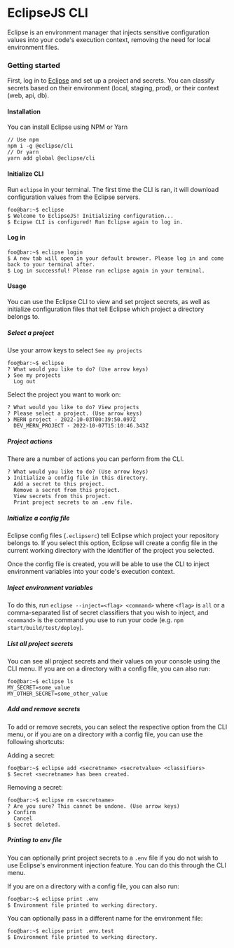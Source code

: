 # EclipseJS CLI

Eclipse is an environment manager that injects sensitive configuration values into your code's execution context, removing the need for local environment files.

### Getting started

First, log in to [Eclipse](https://eclipsejs.io) and set up a project and secrets. You can classify secrets based on their environment (local, staging, prod), or their context (web, api, db).

#### Installation

You can install Eclipse using NPM or Yarn

```
// Use npm
npm i -g @eclipse/cli
// Or yarn
yarn add global @eclipse/cli
```

#### Initialize CLI

Run `eclipse` in your terminal. The first time the CLI is ran, it will download configuration values from the Eclipse servers.

```console
foo@bar:~$ eclipse
$ Welcome to EclipseJS! Initializing configuration...
$ Ecipse CLI is configured! Run Eclipse again to log in.
```

#### Log in

```console
foo@bar:~$ eclipse login
$ A new tab will open in your default browser. Please log in and come back to your terminal after.
$ Log in successful! Please run eclipse again in your terminal.
```

#### Usage

You can use the Eclipse CLI to view and set project secrets, as well as initialize configuration files that tell Eclipse which project a directory belongs to.

##### Select a project

Use your arrow keys to select `See my projects`

```console
foo@bar:~$ eclipse
? What would you like to do? (Use arrow keys)
❯ See my projects
  Log out
```

Select the project you want to work on:

```console
? What would you like to do? View projects
? Please select a project. (Use arrow keys)
❯ MERN project - 2022-10-03T00:39:50.097Z
  DEV_MERN_PROJECT - 2022-10-07T15:10:46.343Z
```

##### Project actions

There are a number of actions you can perform from the CLI.

```console
? What would you like to do? (Use arrow keys)
❯ Initialize a config file in this directory.
  Add a secret to this project.
  Remove a secret from this project.
  View secrets from this project.
  Print project secrets to an .env file.
```

##### Initialize a config file

Eclipse config files (`.eclipserc`) tell Eclipse which project your repository belongs to. If you select this option, Eclipse will create a config file in the current working directory with the identifier of the project you selected.

Once the config file is created, you will be able to use the CLI to inject environment variables into your code's execution context.

##### Inject environment variables

To do this, run `eclipse --inject=<flag> <command>` where `<flag>` is `all` or a comma-separated list of secret classifiers that you wish to inject, and `<command>` is the command you use to run your code (e.g. `npm start/build/test/deploy`).

##### List all project secrets

You can see all project secrets and their values on your console using the CLI menu. If you are on a directory with a config file, you can also run:

```console
foo@bar:~$ eclipse ls
MY_SECRET=some_value
MY_OTHER_SECRET=some_other_value
```

##### Add and remove secrets

To add or remove secrets, you can select the respective option from the CLI menu, or if you are on a directory with a config file, you can use the following shortcuts:

Adding a secret:

```console
foo@bar:~$ eclipse add <secretname> <secretvalue> <classifiers>
$ Secret <secretname> has been created.
```

Removing a secret:

```console
foo@bar:~$ eclipse rm <secretname>
? Are you sure? This cannot be undone. (Use arrow keys)
❯ Confirm
  Cancel
$ Secret deleted.
```

##### Printing to env file

You can optionally print project secrets to a `.env` file if you do not wish to use Eclipse's environment injection feature. You can do this through the CLI menu.

If you are on a directory with a config file, you can also run:

```console
foo@bar:~$ eclipse print .env
$ Environment file printed to working directory.
```

You can optionally pass in a different name for the environment file:

```console
foo@bar:~$ eclipse print .env.test
$ Environment file printed to working directory.
```
